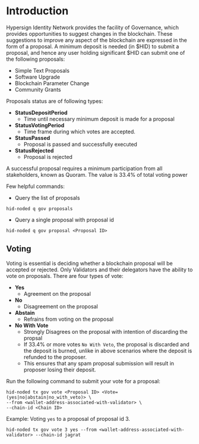 # Introduction

Hypersign Identity Network provides the facility of Governance, which provides opportunities to suggest changes in the blockchain. These suggestions to improve any aspect of the blockchain are expressed in the form of a proposal. A minimum deposit is needed (in $HID) to submit a proposal, and hence any user holding significant $HID can submit one of the following proposals:

- Simple Text Proposals
- Software Upgrade
- Blockchain Parameter Change
- Community Grants

Proposals status are of following types:

- **StatusDepositPeriod**
  - Time until necessary minimum deposit is made for a proposal
- **StatusVotingPeriod**
  - Time frame during which votes are accepted.
- **StatusPassed**
  - Proposal is passed and successfully executed
- **StatusRejected**
  - Proposal is rejected

A successful proposal requires a minimum participation from all stakeholders, known as Quoram. The value is 33.4% of total voting power

Few helpful commands:

* Query the list of proposals

```
hid-noded q gov proposals
```

* Query a single proposal with proposal id

```
hid-noded q gov proposal <Proposal ID>
```
## Voting

Voting is essential is deciding whether a blockchain proposal will be accepted or rejected. Only Validators and their delegators have the ability to vote on proposals. There are four types of vote:

- **Yes**
  - Agreement on the proposal
- **No**
  - Disagreement on the proposal
- **Abstain** 
  - Refrains from voting on the proposal
- **No With Vote** 
  - Strongly Disagrees on the proposal with intention of discarding the propsal
  - If 33.4% or more votes `No With Veto`, the proposal is discarded and the deposit is burned, unlike in above scenarios where the deposit is refunded to the proposer.
  - This ensures that any spam proposal submission will result in proposer losing their deposit.

Run the following command to submit your vote for a proposal:

```
hid-noded tx gov vote <Proposal ID> <Vote=(yes|no|abstain|no_with_veto)> \
--from <wallet-address-associated-with-validator> \
--chain-id <Chain ID>
```

Example: Voting `yes` to a proposal of proposal id 3. 

```
hid-noded tx gov vote 3 yes --from <wallet-address-associated-with-validator> --chain-id jagrat
```